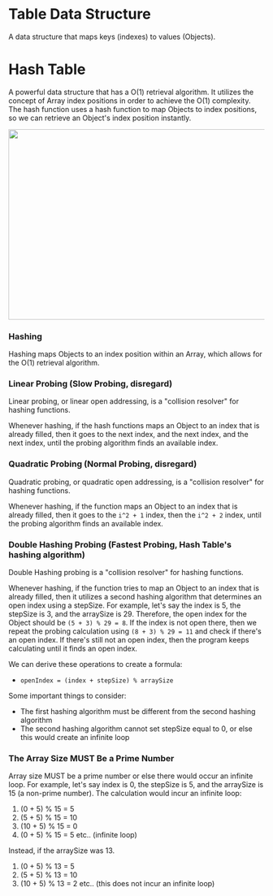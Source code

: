 # Table Data Structure
A data structure that maps keys (indexes) to values (Objects).

# Hash Table
A powerful data structure that has a O(1) retrieval algorithm. It utilizes the concept of Array index positions in order to achieve the O(1) complexity. The hash function uses a hash function to map Objects to index positions, so we can retrieve an Object's index position instantly.

<img src="/references/Java/DS and Algos/src/tables/images/hashtable.png" width="600" height="375" />

### Hashing
Hashing maps Objects to an index position within an Array, which allows for the O(1) retrieval algorithm.

### Linear Probing (Slow Probing, disregard)
Linear probing, or linear open addressing, is a "collision resolver" for hashing functions.  

Whenever hashing, if the hash functions maps an Object to an index that is already filled, then it goes to the next index, and the next index, and the next index, until the probing algorithm finds an available index.

### Quadratic Probing (Normal Probing, disregard)
Quadratic probing, or quadratic open addressing, is a "collision resolver" for hashing functions.  

Whenever hashing, if the function maps an Object to an index that is already filled, then it goes to the `i^2 + 1` index, then the `i^2 + 2` index, until the probing algorithm finds an available index.

### Double Hashing Probing (Fastest Probing, Hash Table's hashing algorithm)
Double Hashing probing is a "collision resolver" for hashing functions.  

Whenever hashing, if the function tries to map an Object to an index that is already filled, then it  utilizes a second hashing algorithm that determines an open index using a stepSize. For example, let's say the index is 5, the stepSize is 3, and the arraySize is 29. Therefore, the open index for the Object should be `(5 + 3) % 29 = 8`. If the index is not open there, then we repeat the probing calculation using `(8 + 3) % 29 = 11` and check if there's an open index. If there's still not an open index, then the program keeps calculating until it finds an open index.  

We can derive these operations to create a formula:  
- `openIndex = (index + stepSize) % arraySize`

Some important things to consider:
- The first hashing algorithm must be different from the second hashing algorithm
- The second hashing algorithm cannot set stepSize equal to 0, or else this would create an infinite loop

### The Array Size MUST Be a Prime Number
Array size MUST be a prime number or else there would occur an infinite loop. For example, let's say index is 0, the stepSize is 5, and the arraySize is 15 (a non-prime number). The calculation would incur an infinite loop:  
1. (0 + 5) % 15 = 5  
2. (5 + 5) % 15 = 10  
3. (10 + 5) % 15 = 0  
4. (0 + 5) % 15 = 5 etc.. (infinite loop)  

Instead, if the arraySize was 13.  
1. (0 + 5) % 13 = 5  
2. (5 + 5) % 13 = 10  
3. (10 + 5) % 13 = 2 etc.. (this does not incur an infinite loop)
